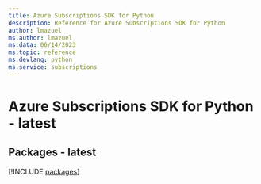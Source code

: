 ```yaml
---
title: Azure Subscriptions SDK for Python
description: Reference for Azure Subscriptions SDK for Python
author: lmazuel
ms.author: lmazuel
ms.data: 06/14/2023
ms.topic: reference
ms.devlang: python
ms.service: subscriptions
---
```

# Azure Subscriptions SDK for Python - latest
## Packages - latest
[!INCLUDE [packages](subscriptions-index.md)]